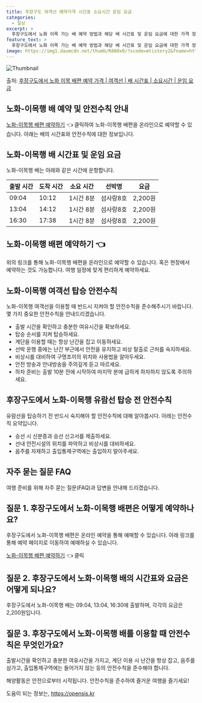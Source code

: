 ```yaml
---
title: 후장구도 여객선 예약가격 시간표 소요시간 운임 요금
categories:
  - 일상
excerpt: >
  후장구도에서 노화 이목 가는 배 예약 방법과 해당 배 시간표 및 운임 요금에 대한 가격 정보를 안내 드리겠습니다. 안전하고 재밋는 노화 이목행 여행을 위해 아래 정보 참고하시기 바랍니다. 노화 이목행 배편 예약하기 👈 클릭후장구도에서 노화 이목행 배 시간표출발 시간도착 시간소요 시간선박명요금09:0410:121시간 8분섬사랑8호2,200원13:0414:121시간 8분섬사랑8호2,200원16:3017:381시간 8분섬사랑8호2,200원노화 이목행 배편 예약하기 👈 클릭후장구도에서 노화-이목행 여객선 탑승 안전수칙여객선을 이용할 때 반드시 지켜야 할 안전수칙에 대해 알아봅시다. 중요 사항 1) 후장구도에서 노화-이목행 배 출항 시간을 확인하세요. 2) 출항 시간이 가까울수록 혼잡하기 때문에 미리 매표소로 가..
feature_text: >
  후장구도에서 노화 이목 가는 배 예약 방법과 해당 배 시간표 및 운임 요금에 대한 가격 정보를 안내 드리겠습니다. 안전하고 재밋는 노화 이목행 여행을 위해 아래 정보 참고하시기 바랍니다. 노화 이목행 배편 예약하기 👈 클릭후장구도에서 노화 이목행 배 시간표출발 시간도착 시간소요 시간선박명요금09:0410:121시간 8분섬사랑8호2,200원13:0414:121시간 8분섬사랑8호2,200원16:3017:381시간 8분섬사랑8호2,200원노화 이목행 배편 예약하기 👈 클릭후장구도에서 노화-이목행 여객선 탑승 안전수칙여객선을 이용할 때 반드시 지켜야 할 안전수칙에 대해 알아봅시다. 중요 사항 1) 후장구도에서 노화-이목행 배 출항 시간을 확인하세요. 2) 출항 시간이 가까울수록 혼잡하기 때문에 미리 매표소로 가..
image: https://img1.daumcdn.net/thumb/R800x0/?scode=mtistory2&fname=https%3A%2F%2Fblog.kakaocdn.net%2Fdn%2FDdajg%2FbtsHCQUYPDc%2FWTUrThuKJchvdYwf6SkMFK%2Fimg.webp
---
```


![Thumbnail](https://img1.daumcdn.net/thumb/R800x0/?scode=mtistory2&fname=https%3A%2F%2Fblog.kakaocdn.net%2Fdn%2FDdajg%2FbtsHCQUYPDc%2FWTUrThuKJchvdYwf6SkMFK%2Fimg.webp)

<p>출처: <a href="https://opensis.kr/entry/%ED%9B%84%EC%9E%A5%EA%B5%AC%EB%8F%84%EC%97%90%EC%84%9C-%EB%85%B8%ED%99%94-%EC%9D%B4%EB%AA%A9-%EB%B0%B0%ED%8E%B8-%EC%98%88%EC%95%BD-%EA%B0%80%EA%B2%A9-%EC%97%AC%EA%B0%9D%EC%84%A0-%EB%B0%B0-%EC%8B%9C%EA%B0%84%ED%91%9C-%EC%86%8C%EC%9A%94%EC%8B%9C%EA%B0%84-%EC%9A%B4%EC%9E%84-%EC%9A%94%EA%B8%88" rel="dofollow">후장구도에서 노화 이목 배편 예약 가격 | 여객선 | 배 시간표 | 소요시간 | 운임 요금</a> </p>

## 노화-이목행 배 예약 및 안전수칙 안내

[노화-이목행 배편 예약하기](https://www.bookingpage.com) 👈 클릭하여 노화-이목행 배편을 온라인으로 예약할 수
있습니다. 아래는 배의 시간표와 안전수칙에 대한 정보입니다.

## 노화-이목행 배 시간표 및 운임 요금

노화-이목행 배는 아래와 같은 시간에 운항합니다.

**출발 시간** | **도착 시간** | **소요 시간** | **선박명** | **요금**  
---|---|---|---|---  
09:04 | 10:12 | 1시간 8분 | 섬사랑8호 | 2,200원  
13:04 | 14:12 | 1시간 8분 | 섬사랑8호 | 2,200원  
16:30 | 17:38 | 1시간 8분 | 섬사랑8호 | 2,200원  
  
## **노화-이목행 배편 예약하기 👈**

위의 링크를 통해 노화-이목행 배편을 온라인으로 예약할 수 있습니다. 혹은 현장에서 예약하는 것도 가능합니다. 여행 일정에 맞게 편리하게
예약하세요.

## 노화-이목행 여객선 탑승 안전수칙

노화-이목행 여객선을 이용할 때 반드시 지켜야 할 안전수칙을 준수해주시기 바랍니다. 몇 가지 중요한 안전수칙을 안내드리겠습니다.

  * 출발 시간을 확인하고 충분한 여유시간을 확보하세요.
  * 탑승 순서를 지켜 탑승하세요.
  * 계단을 이용할 때는 항상 난간을 잡고 이동하세요.
  * 선박 운행 중에는 난간 부근에서 안전을 유지하고 비상 탈출로 근처를 숙지하세요.
  * 비상시를 대비하여 구명조끼의 위치와 사용법을 알아두세요.
  * 안전 방송과 안내방송을 주의깊게 듣고 따르세요.
  * 하차 준비는 출발 10분 전에 시작하여 마지막 분에 급하게 하차하지 않도록 주의하세요.

## **후장구도에서 노화-이목행 유람선 탑승 전 안전수칙**

유람선을 탑승하기 전 반드시 숙지해야 할 안전수칙에 대해 알아봅시다. 아래는 안전수칙 요약입니다.

  * 승선 시 신분증과 승선 신고서를 제출하세요.
  * 선내 안전시설의 위치를 파악하고 비상시를 대비하세요.
  * 음주를 자제하고 출입통제구역에는 출입하지 말아주세요.

## 자주 묻는 질문 FAQ

여행 준비를 위해 자주 묻는 질문(FAQ)과 답변을 안내해 드리겠습니다.

## 질문 1. 후장구도에서 노화-이목행 배편은 어떻게 예약하나요?

후장구도에서 노화-이목행 배편은 온라인 예약을 통해 예매할 수 있습니다. 아래 링크를 통해 예약 페이지로 이동하여 예매하실 수 있습니다.

[노화-이목행 배편 예약하기](https://www.bookingpage.com) 👈 클릭

## 질문 2. 후장구도에서 노화-이목행 배의 시간표와 요금은 어떻게 되나요?

후장구도에서 노화-이목행 배는 09:04, 13:04, 16:30에 출발하며, 각각의 요금은 2,200원입니다.

## 질문 3. 후장구도에서 노화-이목행 배를 이용할 때 안전수칙은 무엇인가요?

출발시간을 확인하고 충분한 여유시간을 가지고, 계단 이용 시 난간을 항상 잡고, 음주를 삼가고, 출입통제구역에는 들어가지 않는 등의
안전수칙을 준수해야 합니다.

해양활동은 안전으로부터 시작됩니다. 안전수칙을 준수하여 즐거운 여행을 즐기세요!

 

도움이 되는 정보는, <a href="https://opensis.kr" rel="dofollow">https://opensis.kr</a>


